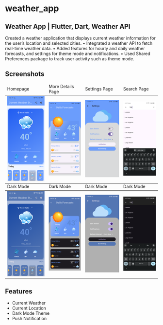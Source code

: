 # weather_app

## Weather App | Flutter, Dart, Weather API 
Created a weather application that displays current weather information for the user’s location and selected cities.
• Integrated a weather API to fetch real-time weather data.
• Added features for hourly and daily weather forecasts, and settings for theme mode and notifications.
• Used Shared Preferences package to track user activity such as theme mode.

## Screenshots

<table>
    <thead>
        <tr>
            <td>Homepage</td>
<td>More Details Page</td>
<td>Settings Page</td>
<td>Search Page</td>
        </tr>
    </thead>
  <tr>
    <td><img src="screenshots/home.png" alt="Screen1" width="200"/></td>
    <td><img src="screenshots/details.png" alt="Screen2" width="200"/></td>
    <td><img src="screenshots/setting.png" alt="Screen2" width="200"/></td>
    <td><img src="screenshots/search.png" alt="Screen2" width="200"/></td>
  </tr>
<thead>
        <tr>
            <td>Dark Mode</td>
<td>Dark Mode</td>
<td>Dark Mode</td>
<td>Dark Mode</td>
        </tr>
    </thead>
  <tr>
    <td><img src="screenshots/home_dark.png" alt="Screen2" width="200"/></td>
    <td><img src="screenshots/details_dark.png" alt="Screen2" width="200"/></td>
    <td><img src="screenshots/setting_dark.png" alt="Screen2" width="200"/></td>
    <td><img src="screenshots/search_dark.png" alt="Screen2" width="200"/></td>
  </tr>
</table>

## Features

- Current Weather
- Current Location
- Dark Mode Theme
- Push Notification
